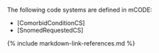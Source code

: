 The following code systems are defined in mCODE:

* [ComorbidConditionCS]
* [SnomedRequestedCS]

{% include markdown-link-references.md %}
